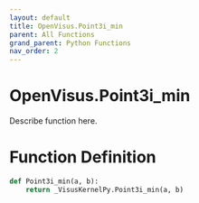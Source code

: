 ```yaml
---
layout: default
title: OpenVisus.Point3i_min
parent: All Functions
grand_parent: Python Functions
nav_order: 2
---
```


# OpenVisus.Point3i_min

Describe function here.

# Function Definition

```python
def Point3i_min(a, b):
    return _VisusKernelPy.Point3i_min(a, b)
```